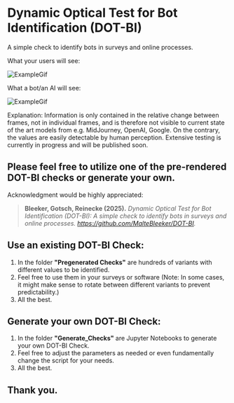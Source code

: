 # Dynamic Optical Test for Bot Identification (DOT-BI)
A simple check to identify bots in surveys and online processes.

What your users will see:

![ExampleGif](https://firebasestorage.googleapis.com/v0/b/research-digests.firebasestorage.app/o/Other%2Foutput.gif?alt=media&token=2e3cd1fa-da72-4230-a06e-d271740857a5)

What a bot/an AI will see:

![ExampleGif](https://firebasestorage.googleapis.com/v0/b/research-digests.firebasestorage.app/o/Other%2Fezgif-4bf4efefd376e0.gif?alt=media&token=ad2e863a-748d-44a2-bb37-dbaa3d09b380)

Explanation: Information is only contained in the relative change between frames, not in individual frames, and is therefore not visible to current state of the art models from e.g. MidJourney, OpenAI, Google. On the contrary, the values are easily detectable by human perception. Extensive testing is currently in progress and will be published soon.

## Please feel free to utilize one of the pre-rendered DOT-BI checks or generate your own.
Acknowledgment would be highly appreciated:

> **Bleeker, Gotsch, Reinecke (2025).** *Dynamic Optical Test for Bot Identification (DOT-BI): A simple check to identify bots in surveys and online processes. https://github.com/MalteBleeker/DOT-BI.*

## Use an existing DOT-BI Check:
1. In the folder **"Pregenerated Checks"** are hundreds of variants with different values to be identified.
2. Feel free to use them in your surveys or software (Note: In some cases, it might make sense to rotate between different variants to prevent predictability.)
3. All the best. 

## Generate your own DOT-BI Check:
1. In the folder **"Generate_Checks"** are Jupyter Notebooks to generate your own DOT-BI Check.
2. Feel free to adjust the parameters as needed or even fundamentally change the script for your needs.
3. All the best.

## Thank you.
